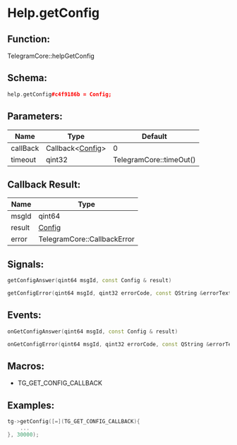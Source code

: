 # Help.getConfig

## Function:

TelegramCore::helpGetConfig

## Schema:

```c++
help.getConfig#c4f9186b = Config;
```
## Parameters:

|Name|Type|Default|
|----|----|-------|
|callBack|Callback&lt;[Config](../../types/config.md)&gt;|0|
|timeout|qint32|TelegramCore::timeOut()|

## Callback Result:

|Name|Type|
|----|----|
|msgId|qint64|
|result|[Config](../../types/config.md)|
|error|TelegramCore::CallbackError|

## Signals:

```c++
getConfigAnswer(qint64 msgId, const Config & result)
```
```c++
getConfigError(qint64 msgId, qint32 errorCode, const QString &errorText)
```

## Events:

```c++
onGetConfigAnswer(qint64 msgId, const Config & result)
```
```c++
onGetConfigError(qint64 msgId, qint32 errorCode, const QString &errorText)
```

## Macros:

* TG_GET_CONFIG_CALLBACK

## Examples:

```c++
tg->getConfig([=](TG_GET_CONFIG_CALLBACK){
    ...
}, 30000);
```
